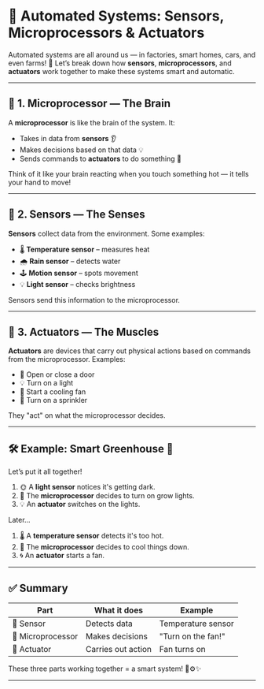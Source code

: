 # 🤖 Automated Systems: Sensors, Microprocessors & Actuators

Automated systems are all around us — in factories, smart homes, cars, and even farms! 🚜 Let’s break down how **sensors**, **microprocessors**, and **actuators** work together to make these systems smart and automatic.

---

## 🧠 1. Microprocessor — The Brain

A **microprocessor** is like the brain of the system. It:

- Takes in data from **sensors** 👂
- Makes decisions based on that data 💡
- Sends commands to **actuators** to do something 💬

Think of it like your brain reacting when you touch something hot — it tells your hand to move!

---

## 👀 2. Sensors — The Senses

**Sensors** collect data from the environment. Some examples:

- 🌡️ **Temperature sensor** – measures heat
- 🌧️ **Rain sensor** – detects water
- 🕹️ **Motion sensor** – spots movement
- 💡 **Light sensor** – checks brightness

Sensors send this information to the microprocessor.

---

## 🦾 3. Actuators — The Muscles

**Actuators** are devices that carry out physical actions based on commands from the microprocessor. Examples:

- 🚪 Open or close a door
- 💡 Turn on a light
- 🧯 Start a cooling fan
- 🚿 Turn on a sprinkler

They "act" on what the microprocessor decides.

---

## 🛠️ Example: Smart Greenhouse 🌱

Let’s put it all together!

1. 🌞 A **light sensor** notices it's getting dark.
2. 🧠 The **microprocessor** decides to turn on grow lights.
3. 💡 An **actuator** switches on the lights.

Later...

1. 🌡️ A **temperature sensor** detects it's too hot.
2. 🧠 The **microprocessor** decides to cool things down.
3. 🌀 An **actuator** starts a fan.

---

## ✅ Summary

| Part           | What it does        | Example           |
|----------------|---------------------|-------------------|
| 👀 Sensor      | Detects data         | Temperature sensor |
| 🧠 Microprocessor | Makes decisions    | "Turn on the fan!" |
| 🦾 Actuator    | Carries out action   | Fan turns on       |

These three parts working together = a smart system! 🧠⚙️✨

---


